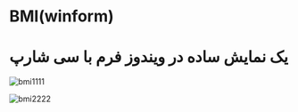 # BMI(winform)
# یک نمایش ساده در ویندوز فرم با سی شارپ 
![bmi1111](https://github.com/arsham138811/BMI-winform-/assets/92040922/ec4e08ac-a601-4545-aefa-0767ccf7c112)


![bmi2222](https://github.com/arsham138811/BMI-winform-/assets/92040922/c71c7db7-bfbd-4291-b020-2bcfca5932cf)
